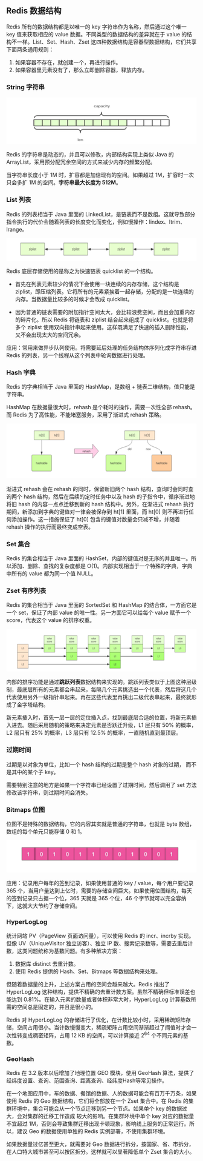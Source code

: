 ## Redis 数据结构

Redis 所有的数据结构都是以唯一的 key 字符串作为名称，然后通过这个唯一 key 值来获取相应的 value 数据。不同类型的数据结构的差异就在于 value 的结构不一样。List、Set、Hash、Zset 这四种数据结构是容器型数据结构，它们共享下面两条通用规则：

1. 如果容器不存在，就创建一个，再进行操作。
2. 如果容器里元素没有了，那么立即删除容器，释放内存。



### String 字符串

![Redis String](../images/20220521222957001.png)

Redis 的字符串是动态的，并且可以修改，内部结构实现上类似 Java 的 ArrayList，采用预分配冗余空间的方式来减少内存的频繁分配。

当字符串长度小于 1M 时，扩容都是加倍现有的空间。如果超过 1M，扩容时一次只会多扩 1M 的空间。**字符串最大长度为 512M**。 



### List 列表

Redis 的列表相当于 Java 里面的 LinkedList，是链表而不是数组。这就导致部分指令执行的代价会随着列表的长度变化而变化，例如慢操作：lindex、ltrim、lrange。

![Redis List](../images/20200904155326252.png)

Redis 底层存储使用的是称之为快速链表 quicklist 的一个结构。

- 首先在列表元素较少的情况下会使用一块连续的内存存储，这个结构是 ziplist，即压缩列表。它将所有的元素紧挨着一起存储，分配的是一块连续的内存。当数据量比较多的时候才会改成 quicklist。

- 因为普通的链表需要的附加指针空间太大，会比较浪费空间，而且会加重内存的碎片化。所以 Redis 将链表和 ziplist 结合起来组成了 quicklist。也就是将多个 ziplist 使用双向指针串起来使用。这样既满足了快速的插入删除性能，又不会出现太大的空间冗余。 

应用：常用来做异步队列使用。将需要延后处理的任务结构体序列化成字符串存进 Redis 的列表，另一个线程从这个列表中轮询数据进行处理。



### Hash 字典

Redis 的字典相当于 Java 里面的 HashMap，是数组 + 链表二维结构，值只能是字符串。

HashMap 在数据量很大时，rehash 是个耗时的操作，需要一次性全部 rehash。而 Redis 为了高性能，不能堵塞服务，采用了渐进式 rehash 策略。

![Redis Hash](../images/20200904155252114.png)

渐进式 rehash 会在 rehash 的同时，保留新旧两个 hash 结构，查询时会同时查询两个 hash 结构，然后在后续的定时任务中以及 hash 的子指令中，循序渐进地将旧 hash 的内容一点点迁移到新的 hash 结构中。另外，在渐进式 rehash 执行期间，新添加到字典的键值对一律会被保存到 ht[1] 里面，而 ht[0] 则不再进行任何添加操作。这一措施保证了 ht[0] 包含的键值对数量会只减不增，并随着 rehash 操作的执行而最终变成空表。



### Set 集合

Redis 的集合相当于 Java 里面的 HashSet，内部的键值对是无序的并且唯一。所以添加、删除、查找的复杂度都是 O(1)。内部实现相当于一个特殊的字典，字典中所有的 value 都为同一个值 NULL。



### Zset 有序列表

Redis 的集合相当于 Java 里面的 SortedSet 和 HashMap 的结合体，一方面它是一个 set，保证了内部 value 的唯一性。另一方面它可以给每个 value 赋予一个 score，代表这个 value 的排序权重。

![Redis Zset](../images/20200904155206499.png)

内部的排序功能是通过**跳跃列表**数据结构来实现的。跳跃列表类似于上图这种层级制，最底层所有的元素都会串起来，每隔几个元素挑选出一个代表，然后将这几个代表使用另外一级指针串起来。再在这些代表里再挑出二级代表串起来，最终就形成了金字塔结构。 

新元素插入时，首先一层一层的定位插入点，找到最底层合适的位置，将新元素插入进去。随后采用随机的策略来决定元素是否跃迁升级，L1 层只有 50% 的概率，L2 层只有 25% 的概率，L3  层只有 12.5% 的概率，一直随机直到最顶层。



### 过期时间

过期是以对象为单位，比如一个 hash 结构的过期是整个 hash 对象的过期， 而不是其中的某个子 key。

需要特别注意的地方是如果一个字符串已经设置了过期时间，然后调用了 set 方法修改该字符串，则过期时间会消失。 



### Bitmaps 位图

位图不是特殊的数据结构，它的内容其实就是普通的字符串，也就是 byte 数组，数组的每个单元只能存储 0 和 1。

![Redis Bitmaps](../images/20220522122407001.png)

应用：记录用户每年的签到记录，如果使用普通的 key / value，每个用户要记录 365 个，当用户量达到上亿时，需要的存储空间巨大。如果使用位图结构，每天的签到记录只占据一个位，365 天就是 365 个位，46 个字节就可以完全容纳下，这就大大节约了存储空间。



### HyperLogLog

统计网站 PV（PageView 页面访问量），可以使用 Redis 的 incr、incrby 实现。但像 UV（UniqueVisitor 独立访客）、独立 IP 数、搜索记录数等，需要去重后计数，这类问题统称为基数问题。有多种解决方案：

1. 数据库 distinct 去重计数。
2. 使用 Redis 提供的 Hash、Set、Bitmaps 等数据结构来处理。

但随着数据量的上升，上述方案占用的空间会越来越大。Redis 推出了 HyperLogLog 这种结构，提供不精确的去重计数方案。虽然不精确但标准误差也能达到 0.81%。在输入元素的数量或者体积非常大时，HyperLogLog 计算基数所需的空间总是固定的，并且是很小的。

Redis 对 HyperLogLog 的存储进行了优化，在计数比较小时，采用稀疏矩阵存储，空间占用很小。当计数慢慢变大，稀疏矩阵占用空间渐渐超过了阈值时才会一次性转变成稠密矩阵，占用 12 KB 的空间，可以计算接近 2<sup>64</sup> 个不同元素的基数。



### GeoHash

Redis 在 3.2 版本以后增加了地理位置 GEO 模块，使用 GeoHash 算法，提供了经纬度设置、查询、范围查询、距离查询、经纬度Hash等常见操作。

在一个地图应用中，车的数据、餐馆的数据、人的数据可能会有百万千万条，如果使用 Redis 的 Geo 数据结构，它们将全部放在一个 Zset 集合中。在 Redis 的集群环境中，集合可能会从一个节点迁移到另一个节点。如果单个 key 的数据过大，会对集群的迁移工作造成 较大的影响。在集群环境中单个 key 对应的数据量不宜超过 1M，否则会导致集群迁移出现卡顿现象，影响线上服务的正常运行。所以，建议 Geo 的数据使用单独的 Redis 实例部署，不使用集群环境。

如果数据量过亿甚至更大，就需要对 Geo 数据进行拆分，按国家、省、市拆分，在人口特大城市甚至可以按区拆分。这样就可以显著降低单个 Zset 集合的大小。